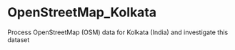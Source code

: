 # OpenStreetMap_Kolkata
Process OpenStreetMap (OSM) data for Kolkata (India) and investigate this dataset
